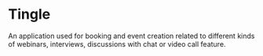 # Tingle
An application used for booking and event creation related to different kinds of webinars, interviews, discussions with chat or video call feature.
